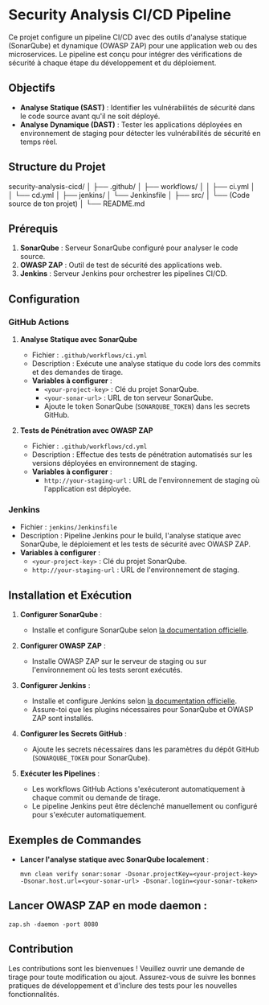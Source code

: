 # Security Analysis CI/CD Pipeline

Ce projet configure un pipeline CI/CD avec des outils d'analyse statique (SonarQube) et dynamique (OWASP ZAP) pour une application web ou des microservices. Le pipeline est conçu pour intégrer des vérifications de sécurité à chaque étape du développement et du déploiement.

## Objectifs

- **Analyse Statique (SAST)** : Identifier les vulnérabilités de sécurité dans le code source avant qu'il ne soit déployé.
- **Analyse Dynamique (DAST)** : Tester les applications déployées en environnement de staging pour détecter les vulnérabilités de sécurité en temps réel.

## Structure du Projet

security-analysis-cicd/ 
│ ├── .github/ 
│ ├── workflows/ 
│ │ ├── ci.yml
│ │ └── cd.yml
│ ├── jenkins/ 
│ └── Jenkinsfile
│ ├── src/ 
│ └── (Code source de ton projet) 
│ └── README.md


## Prérequis

1. **SonarQube** : Serveur SonarQube configuré pour analyser le code source.
2. **OWASP ZAP** : Outil de test de sécurité des applications web.
3. **Jenkins** : Serveur Jenkins pour orchestrer les pipelines CI/CD.

## Configuration

### GitHub Actions

1. **Analyse Statique avec SonarQube**
   - Fichier : `.github/workflows/ci.yml`
   - Description : Exécute une analyse statique du code lors des commits et des demandes de tirage.
   - **Variables à configurer** :
     - `<your-project-key>` : Clé du projet SonarQube.
     - `<your-sonar-url>` : URL de ton serveur SonarQube.
     - Ajoute le token SonarQube (`SONARQUBE_TOKEN`) dans les secrets GitHub.

2. **Tests de Pénétration avec OWASP ZAP**
   - Fichier : `.github/workflows/cd.yml`
   - Description : Effectue des tests de pénétration automatisés sur les versions déployées en environnement de staging.
   - **Variables à configurer** :
     - `http://your-staging-url` : URL de l'environnement de staging où l'application est déployée.

### Jenkins

- Fichier : `jenkins/Jenkinsfile`
- Description : Pipeline Jenkins pour le build, l'analyse statique avec SonarQube, le déploiement et les tests de sécurité avec OWASP ZAP.
- **Variables à configurer** :
  - `<your-project-key>` : Clé du projet SonarQube.
  - `http://your-staging-url` : URL de l'environnement de staging.

## Installation et Exécution

1. **Configurer SonarQube** :
   - Installe et configure SonarQube selon [la documentation officielle](https://docs.sonarqube.org/latest/).

2. **Configurer OWASP ZAP** :
   - Installe OWASP ZAP sur le serveur de staging ou sur l'environnement où les tests seront exécutés.

3. **Configurer Jenkins** :
   - Installe et configure Jenkins selon [la documentation officielle](https://www.jenkins.io/doc/).
   - Assure-toi que les plugins nécessaires pour SonarQube et OWASP ZAP sont installés.

4. **Configurer les Secrets GitHub** :
   - Ajoute les secrets nécessaires dans les paramètres du dépôt GitHub (`SONARQUBE_TOKEN` pour SonarQube).

5. **Exécuter les Pipelines** :
   - Les workflows GitHub Actions s'exécuteront automatiquement à chaque commit ou demande de tirage.
   - Le pipeline Jenkins peut être déclenché manuellement ou configuré pour s'exécuter automatiquement.

## Exemples de Commandes

- **Lancer l'analyse statique avec SonarQube localement** :

  ```
  mvn clean verify sonar:sonar -Dsonar.projectKey=<your-project-key> -Dsonar.host.url=<your-sonar-url> -Dsonar.login=<your-sonar-token>
  ``` 

## Lancer OWASP ZAP en mode daemon :

  ```
  zap.sh -daemon -port 8080
  ``` 

## Contribution
Les contributions sont les bienvenues ! Veuillez ouvrir une demande de tirage pour toute modification ou ajout. Assurez-vous de suivre les bonnes pratiques de développement et d'inclure des tests pour les nouvelles fonctionnalités.
